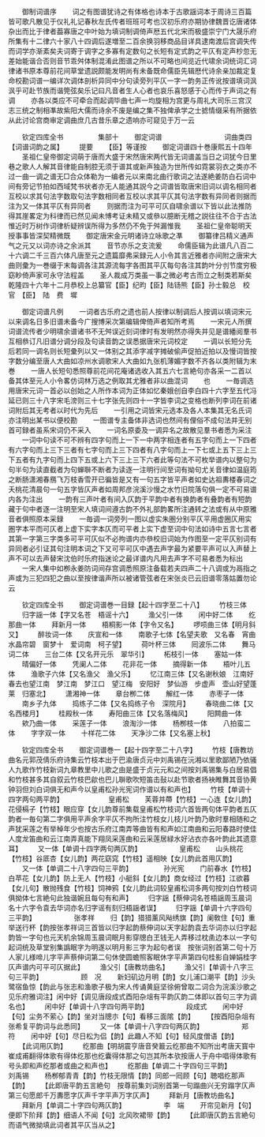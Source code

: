 <!-- { "loadSidebar": true } -->
　　御制词谱序
　　词之有图谱犹诗之有体格也诗本于古歌謡词本于周诗三百篇皆可歌凡散见于仪礼礼记春秋左氏传者班班可考也汉初乐府亦期协律魏晋讫唐诸体杂出而比于律者葢寡唐之中叶始为填词制调倚声厯五代北宋而极盛崇宁门大晟乐府所集有十二律六十家八十四调后遂増至二百余换羽移商品目详具逮南渡后宫调失传而词学亦渐紊矣夫词寄于调字之多寡有定数句之长短有定式韵之平仄有定声杪忽无差始能谐合否则音节乖舛体制混淆此图谱之所以不可略也间览近代啸余词统词汇词律诸书原本尊前花间草堂遗説颇能发明尚有未备既命儒臣先辑厯代诗余亲加裁定复命校勘词谱一编详次调体剖析异同中分句读旁列平仄一字一韵务正传讹按谱填词沨沨乎可赴节族而谐筦弦矣乐记曰凡音者生人心者也哀乐喜怒感于心而传于声词之有调
　　亦各以类应不可牵合而起调毕曲七声一均旋相为宫更与周礼大司乐三宫汉志三统之制相凖故紫阳大儒而诗余不废是编之集不独俾承学之士摅情缀采有所据依从此讨论宫商审定调曲庶几古昔乐章之遗响亦可窥见于万一云











　　钦定四库全书　　　　　集部十
　　御定词谱　　　　　　　　　词曲类四【词谱词韵之属】
　　提要
　　【臣】等谨按
　　御定词谱四十巻康熙五十四年
　　圣祖仁皇帝御定词萌于唐而大盛于宋然唐宋两代皆无词谱盖当日之词犹今日里巷之歌人人解其音律能自制腔无须于谱其或新声独造为世所传如霓裳羽衣之类亦不过一曲一调之谱无□合众体勒为一编者元以来南北曲行歌词之法遂絶姜防白石词中间有旁记节拍如西域梵书状者亦无人能通其説今之词谱皆取唐宋旧词以调名相同者互校以求其句法字数取句法字数相同者互校以求其平仄其句法字数有异同者则据而注为又一体其平仄有异同者
　　则据而注为可平可仄自啸余谱以下皆以此法推防得其崖畧定为科律而已然见闻未博考证未精又或叅以臆断无稽之説往往不合于古法惟近时万树作词律析疑辨误所得为多然仍不免于舛漏惟我
　　圣祖仁皇帝聪明天授事事皆深契精微既
　　御定唐宋金元明诸诗立咏歌之凖
　　御纂律吕精义通声气之元又以词亦诗之余派其
　　音节亦乐之支流爰
　　命儒臣辑为此谱凡八百二十六调二千三百六体凡唐至元之遗篇靡弗采録元人小令其言近雅者亦间附之唐宋大曲则彚为一巻缀于末每调各注其源流每字各图其平仄每句各注其韵叶分刌节度穷极窈眇倚声家可永守法程盖
　　圣人裁成万类虽一事之微必考古而立之制类若斯矣乾隆四十六年十二月恭校上总纂官【臣】纪昀【臣】陆钖熊【臣】孙士毅总　校　官　【臣】　陆　费　墀













　　御定词谱凡例
　　一词者古乐府之遗也前人按律以制调后人按调以填词宋元以来调名日多旧谱未备今广搜博采次第编辑俾倚声者知所考焉
　　一宋元人所撰词谱流传者少明啸余谱诸书不无舛误近刻词律时有发明然亦得失并见是谱繙阅羣书互相叅订凡旧谱分调分段及句读音韵之误悉据唐宋元词校定
　　一调以长短分先后若同一调名则长短彚列以又一体别之其添字减字摊破偷声促拍近拍以及慢词皆按字数分编至唐人大曲如凉州水调歌宋人大曲如九张机薄媚字数不齐各以类附辑为末巻
　　一唐人长短句悉照尊前花间花庵诸选收入其五六七言絶句亦各采一二首以备其体至元人小令畧仿词林万选之例取其尤雅者非以曲混词
　　也
　　一毎调选用唐宋元词一首必以创始之人所作本词为正体如忆秦娥创自李白四十六字至五代冯延已则三十八字宋毛滂则三十七字张先则四十一字皆李词之变格也断列李词在前诸词附后其无考者以时代为先后
　　一引用之词皆宋元选本及各人本集其无名氏词亦注明出某书以便校勘
　　一图谱专主备体非选词也然间有俚俗不成句法并无别首可録者虽系宋词仍不采入
　　一词名原委及一调异名之故散见羣书者悉为采注
　　一词中句读不可不辨有四字句而上一下一中两字相连者有五字句而上一下四者有六字句而上三下三者有七字句而上三下四者有八字句而上一下七或上五下三上三下五者有九字句而上四下五或上六下三上三下六者此等句法不可枚举谱内以整句为句半句为读直截者为句蝉聨不断者为读逐一注明行间至词有拗句尤关音律如温庭筠之断肠潇湘春鴈飞万枝香雪开已徧皆是又有一句五字皆平声者如史达祖夀楼春词之夭桃花清晨句一句五字皆仄声者如周邦彦浣溪沙慢之水竹旧院落句俱一定不可易谱内各为注出
　　一韵有三声叶者有间入仄韵于平韵中者有换韵者有叠韵者有短韵藏于句中者逐一注明至宋人填词间遵古韵不外礼部韵畧所注通转之法或有从中原雅音者俱照原本采録
　　一毎调一词旁列一图以虚实朱圏分别平仄平用虚圈仄用实圏字本平而可仄者上虚下实字本仄而可平者上实下虚至词中句法如诗中五言七言者其第一字第三字类多可平可仄似不必拘谱内亦叅校旧词始为作图至一定平仄别词有异同者必引证其句注明本词之下又可平可仄中遇去声字最为紧要平声可以入声替上声不可以去声替宋沈伯时乐府指迷论之最详谱内凡用去声字不可易者悉为标出
　　一宋人集中如栁永姜防词间存宫调悉照原注备载若夫四声二十八调或为鬲指之声或为三犯四犯之曲以至按律谐声所以被诸管弦者在宋张炎已云旧谱零落姑置勿论云







　　钦定四库全书
　　御定词谱巻一目録【起十四字至二十八】
　　竹枝三体
　　归字謡一体【字又名苍　梧谣十六】
　　渔父引一体
　　闲中好二体
　　纥那曲一体
　　拜新月一体
　　梧桐影一体【字令又名】
　　啰唝曲三体【明月斜又】
　　醉妆词一体
　　庆宣和一体
　　南歌子七体【名望夫歌　又名春　宵曲水晶帘碧　窗梦十　爱词南　柯子望】
　　荷叶杯三体
　　囘波乐二体
　　舞马词二体
　　三台二体【又名开元乐　翠华引】
　　柘枝引一体
　　塞姑一体
　　晴偏好一体
　　凭阑人二体
　　花非花一体
　　摘得新一体
　　梧叶儿五体
　　渔歌子六体【又名渔父　渔父乐】
　　忆江南三体【又名谢秋娘　江南好　春去也望江南　梦江南　梦江口　望江梅　安阳好　梦仙游　步虚声　壶山好望蓬莱　归塞北】
　　潇湘神一体
　　章台栁二体
　　解红一体
　　赤枣子一体
　　南乡子九体
　　捣练子二体【又名捣练子令　深院月】
　　春晓曲二体【又名西楼月】
　　桂殿秋一体
　　寿阳曲三体【又名落梅风】
　　阳闗曲一体
　　欸乃曲一体
　　采莲子一体
　　浪淘沙一体
　　杨栁枝一体
　　八拍蛮二体
　　字字双一体
　　十样花二体
　　天净沙二体【又名塞上秋】


　　钦定四库全书
　　御定词谱巻一【起十四字至二十八字】
　　竹枝【唐教坊曲名元郭茂倩乐府诗集云竹枝本出于巴渝唐贞元中刘禹锡在沅湘以里歌鄙陋乃依骚人九歌作竹枝新词九章教里中儿歌之由是盛于贞元元和之间按刘禹锡集与白居易倡和竹枝甚多其自叙云竹枝巴歈也巴儿聨歌吹短笛击鼔以赴节歌者扬袂睢舞其音协黄钟羽但刘白词俱无和声今以皇甫松孙光宪词作谱以有和声也】
　　竹枝【单调十四字两句两平韵】　　　　　　　皇甫松
　　芙蓉并蔕【竹枝】一心连【女儿韵】花侵槅子【竹枝】眼应穿【女儿韵尊前集载皇甫松竹枝词六首皆两句体平韵者五仄韵者一毎句第二字俱用平声余字平仄不拘所注竹枝女儿枝儿叶韵乃歌时羣相随和之声犹采莲之有举棹年少也按古乐府江南弄等曲皆有和声如江南曲和云阳春路时使佳人度龙笛曲和云江南弄真能下翔凤采莲曲和云采莲居緑水好沾衣亦各叶韵此其遗意耳】
　　又一体【单调十四字两句两仄韵】　　　　　　皇甫松
　　山头桃花【竹枝】谷厎杏【女儿韵】两花窈窕【竹枝】遥相映【女儿韵此首用仄韵】
　　又一体【单调二十八字四句三平韵】　　　　　孙光宪
　　门前春水【竹枝】白苹花【女儿韵】防上无人【竹枝】小艇斜【女儿韵】商女经过【竹枝】江欲暮【女儿句】散抛残食【竹枝】饲神鸦【女儿韵此词较皇甫松词多两句按刘白竹枝词俱拗体七言絶句此独谐婉且每句有和声】
　　归字謡【蔡伸词名苍梧謡周玉晨词名十六字令袁去华词亦名归字谣有刻归梧謡者误】
　　归字謡【单调十六字四句三平韵】　　　　　　张孝祥
　　归【韵】猎猎薰风飐绣旗【韵】阑敎住【句】重举送行杯【韵按张孝祥词三首皆以归字起韵蔡伸词以天字起韵袁去华词亦以归字起韵皆一字句也元天机余锦周玉晨词眠月影穿牕白玊钱无人弄移过枕圅边本以一字句起词统及草堂别集譌眠字为明遂以明月影三字为起句者误　按张词别首第二句十万人家儿様啼儿字平声蔡伸词第二句休使圆蟾照客眠休字平声第四句桂影自婵娟桂字仄声谱内可平可仄据此】
　　渔父引【唐教坊曲名】
　　渔父引【单调十八字三句三平韵】　　　　　　顾　况
　　新妇矶边月明【韵】女儿浦口潮平【韵】沙头鹭宿鱼惊【韵此与张志和渔歌子极为宋人传诵黄庭坚徐俯曾取二词合为浣溪沙歌之见乐府雅词注】闲中好【调见唐段成式酉阳杂俎有平韵仄韵二体即以首句三字为调名也】
　　闲中好【单调十八字四句两平韵】　　　　　　段成式
　　闲中好【句】尘务不萦心【韵】坐对当牕朩【句】看移三面隂【韵】
　　【按酉阳杂俎有张希复平韵词与此悉同】
　　又一体【单调十八字四句两仄韵】　　　　　　郑　符
　　闲中好【句】尽日松为侣【韵】此趣人不知【句】轻风度僧语【韵】
　　【此词用仄韵】
　　纥那曲【明胡震亨唐音癸籖云纥那曲不知所出考唐天寳中崔成甫翻得体歌有得体纥那也纥囊得体那之句岂其所本欤按唐人于舟中唱得体歌有号头即和声纥那者或曲之和声也】
　　纥那曲【单调二十字四句三平韵】　　　　　　刘禹锡
　　杨栁郁青青【韵】竹枝无限情【韵】同郎一囘顾【句】聴唱纥那声【韵】
　　【此即唐平韵五言絶句　按尊前集刘词别首第一句蹋曲兴无穷蹋字仄声第三句愿郎千万夀愿字仄声千字平声万字仄声】
　　拜新月【唐教坊曲名】
　　拜新月【单调二十字四句两仄韵】　　　　　　李　端
　　开帘见新月【句】便即下阶拜【韵】细语人不闻【句】北风吹裙带【韵】
　　【此即唐仄韵五言絶句而语气微拗填此词者其平仄当从之】
